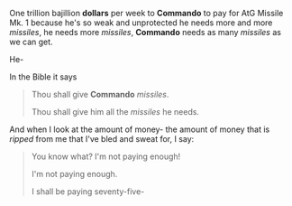 One trillion bajillion **dollars** per week to **Commando** to pay for AtG Missile Mk. 1 because he's so weak and unprotected he needs more and more *missiles*, he needs more *missiles*, **Commando** needs as many *missiles* as we can get.

He-


In the Bible it says 

> Thou shall give **Commando** *missiles*.
>
> Thou shall give him all the *missiles* he needs.

And when I look at the amount of money- the amount of money that is *ripped* from me that I've bled and sweat for, I say:

> You know what? I'm not paying enough!
>
> I'm not paying enough.
>
> I shall be paying seventy-five-
